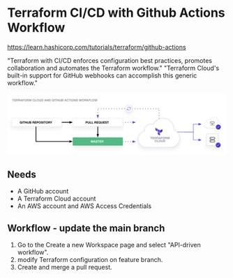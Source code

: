 # Terraform CI/CD with Github Actions Workflow

https://learn.hashicorp.com/tutorials/terraform/github-actions

"Terraform with CI/CD enforces configuration best practices, promotes collaboration and automates the Terraform workflow."
"Terraform Cloud's built-in support for GitHub webhooks can accomplish this generic workflow."

![TFC and Github Actions CI/CD Diagram](./assets/tfc-gh-actions-workflow.png)

## Needs
- A GitHub account
- A Terraform Cloud account
- An AWS account and AWS Access Credentials

## Workflow - update the main branch

1. Go to the Create a new Workspace page and select "API-driven workflow".  
2. modify Terraform configuration on feature branch.
3. Create and merge a pull request.


